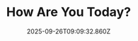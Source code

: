 ---
title: How Are You Today?
date: 2025-09-26T09:09:32.860Z
tags:
  - First-Things-First
categories:
  - 新概念
description: 记得填写描述内容哦~~~
---